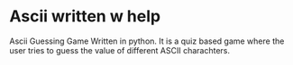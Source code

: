 # Ascii written w help
Ascii Guessing Game
Written in python. It is a quiz based game where the user tries to guess the value of different ASCII charachters.

